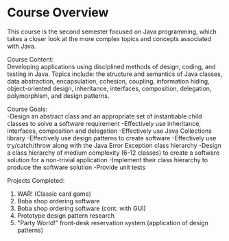 # Course Overview
This course is the second semester focused on Java programming, which takes a closer look at the more complex topics and concepts associated with Java.

Course Content:<br />
Developing applications using disciplined methods of design, coding, and testing in Java. Topics include: the structure and semantics of Java classes, data abstraction, encapsulation, cohesion, coupling, information hiding, object-oriented design, inheritance, interfaces, composition, delegation, polymorphism, and design patterns.

Course Goals:<br />
-Design an abstract class and an appropriate set of instantiable child classes to solve a software requirement
-Effectively use inheritance, interfaces, composition and delegation
-Effectively use Java Collections library
-Effectively use design patterns to create software
-Effectively use try/catch/throw along with the Java Error Exception class hierarchy
-Design a class hierarchy of medium complexity (6-12 classes) to create a software solution for a non-trivial application
-Implement their class hierarchy to produce the software solution
-Provide unit tests

Projects Completed:<br />
1. WAR! (Classic card game)
2. Boba shop ordering software
3. Boba shop ordering software (cont. with GUI)
4. Prototype design pattern research
5. "Party World!" front-desk reservation system (application of design patterns)
